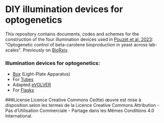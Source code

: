 # DIY illumination devices for optogenetics

This repository contains documents, codes and schemes for the construction of the four illumination devices used in [Pouzet et al. 2023](https://www.frontiersin.org/articles/10.3389/fbioe.2023.1085268/full): "Optogenetic control of beta-carotene bioproduction in yeast across lab-scales". 
Previously on [BioRxiv](https://www.biorxiv.org/content/10.1101/2022.10.31.514479v1). 

### Illumination devices for optogenetics:
- [Box](https://github.com/Lab513/DIY_Optogenetics/tree/master/opto_Box) (Light-Plate Apparatus)
- For [Tubes](https://github.com/Lab513/DIY_Optogenetics/tree/master/opto_Tubes)
- Adapted [eVOLVER](https://github.com/Lab513/DIY_Optogenetics/tree/master/opto_eVOLVER)
- For [Flasks](https://github.com/Lab513/DIY_Optogenetics/tree/master/opto_Flasks)

###License
Licence Creative Commons
Ce(tte) œuvre est mise à disposition selon les termes de la Licence Creative Commons Attribution - Pas d’Utilisation Commerciale - Partage dans les Mêmes Conditions 4.0 International.
